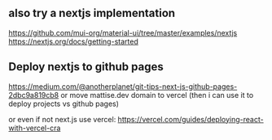 


## also try a nextjs implementation
https://github.com/mui-org/material-ui/tree/master/examples/nextjs
https://nextjs.org/docs/getting-started


## Deploy nextjs to github pages
https://medium.com/@anotherplanet/git-tips-next-js-github-pages-2dbc9a819cb8
or move mattise.dev domain to vercel (then i can use it to deploy projects vs github pages)

or even if not next.js use vercel: https://vercel.com/guides/deploying-react-with-vercel-cra